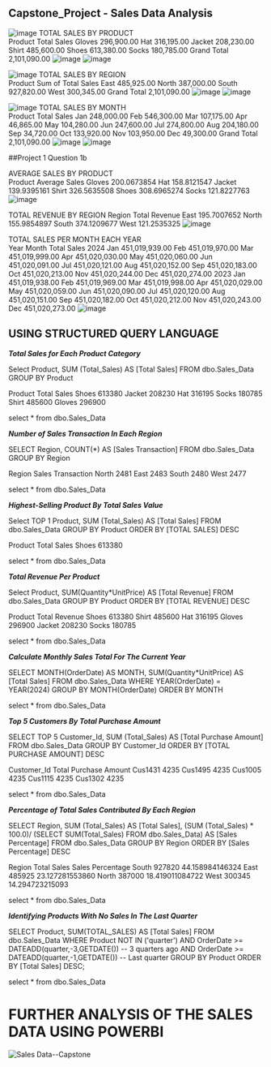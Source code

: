 ## Capstone_Project - Sales Data Analysis

![image](https://github.com/user-attachments/assets/6d001534-3da8-4f61-b3ef-4219e77b24a2)
TOTAL SALES BY PRODUCT	
Product	 Total Sales
Gloves	 296,900.00 
Hat	 316,195.00 
Jacket	 208,230.00 
Shirt	 485,600.00 
Shoes	 613,380.00 
Socks	 180,785.00 
Grand Total	 2,101,090.00 
![image](https://github.com/user-attachments/assets/7378c5f0-a345-4fa5-b524-fb31f61815da)
![image](https://github.com/user-attachments/assets/37801fc4-9444-459e-a7bd-9aba94b904b4)



![image](https://github.com/user-attachments/assets/67963caa-14f4-4ada-b287-40afc3aefb0c)
TOTAL SALES BY REGION	
Product	Sum of Total Sales
East	 485,925.00 
North	 387,000.00 
South	 927,820.00 
West	 300,345.00 
Grand Total	 2,101,090.00 
![image](https://github.com/user-attachments/assets/6dc9e424-fdad-40ad-a923-e30df68e04dc)
![image](https://github.com/user-attachments/assets/dc2a2386-87b8-45c2-977d-c77ee0ef4b27)



![image](https://github.com/user-attachments/assets/b877cf44-6e0b-4222-923c-5bc44a301f55)
TOTAL SALES BY MONTH	
Product	 Total Sales
Jan	 248,000.00 
Feb	 546,300.00 
Mar	 107,175.00 
Apr	 46,865.00 
May	 104,280.00 
Jun	 247,600.00 
Jul	 274,800.00 
Aug	 204,180.00 
Sep	 34,720.00 
Oct	 133,920.00 
Nov	 103,950.00 
Dec	 49,300.00 
Grand Total	 2,101,090.00 
![image](https://github.com/user-attachments/assets/9a296e04-ee33-4197-bea0-2c5dc872bf6a)
![image](https://github.com/user-attachments/assets/5977d204-5efe-4482-9cd0-50347c383b63)


##Project 1 Question 1b

AVERAGE SALES BY PRODUCT	
Product	Average Sales
Gloves	200.0673854
Hat	158.8121547
Jacket	139.9395161
Shirt	326.5635508
Shoes	308.6965274
Socks	121.8227763
![image](https://github.com/user-attachments/assets/de918abc-8968-467c-8c01-40fd670997a5)


TOTAL REVENUE BY REGION	
Region	Total Revenue
East	195.7007652
North	155.9854897
South	374.1209677
West	121.2535325
![image](https://github.com/user-attachments/assets/439568a6-a99a-42e6-a0f7-1a6bb8df6714)


TOTAL SALES PER MONTH EACH YEAR		
Year	Month	 Total Sales 
2024	Jan	 451,019,939.00 
	Feb	 451,019,970.00 
	Mar	 451,019,999.00 
	Apr	 451,020,030.00 
	May	 451,020,060.00 
	Jun	 451,020,091.00 
	Jul	 451,020,121.00 
	Aug	 451,020,152.00 
	Sep	 451,020,183.00 
	Oct	 451,020,213.00 
	Nov	 451,020,244.00 
	Dec	 451,020,274.00 
2023	Jan	 451,019,938.00 
	Feb	 451,019,969.00 
	Mar	 451,019,998.00 
	Apr	 451,020,029.00 
	May	 451,020,059.00 
	Jun	 451,020,090.00 
	Jul	 451,020,120.00 
	Aug	 451,020,151.00 
	Sep	 451,020,182.00 
	Oct	 451,020,212.00 
	Nov	 451,020,243.00 
	Dec	 451,020,273.00 
![image](https://github.com/user-attachments/assets/ed34fcab-71a1-4a0f-a071-7e71d9245aec)


## USING STRUCTURED QUERY LANGUAGE

***Total Sales for Each Product Category***

Select Product, SUM (Total_Sales) AS [Total Sales]
FROM dbo.Sales_Data
GROUP BY Product

Product Total Sales
Shoes	613380
Jacket	208230
Hat	    316195
Socks	180785
Shirt	485600
Gloves	296900

select * from dbo.Sales_Data


***Number of Sales Transaction In Each Region***

SELECT Region, COUNT(*) AS [Sales Transaction]
FROM dbo.Sales_Data
GROUP BY Region

Region  Sales Transaction
North	2481
East	2483
South	2480
West	2477

select * from dbo.Sales_Data


***Highest-Selling Product By Total Sales Value***

Select TOP 1 Product, SUM (Total_Sales) AS [Total Sales]
FROM dbo.Sales_Data
GROUP BY Product
ORDER BY [TOTAL SALES] DESC

Product Total Sales
Shoes	613380

select * from dbo.Sales_Data


***Total Revenue Per Product***

Select Product, SUM(Quantity*UnitPrice) AS [Total Revenue]
FROM dbo.Sales_Data
GROUP BY Product
ORDER BY [TOTAL REVENUE] DESC

Product Total Revenue
Shoes	613380
Shirt	485600
Hat	    316195
Gloves	296900
Jacket	208230
Socks	180785

select * from dbo.Sales_Data


***Calculate Monthly Sales Total For The Current Year***

SELECT MONTH(OrderDate) AS MONTH,
SUM(Quantity*UnitPrice) AS [Total Sales]
FROM dbo.Sales_Data
WHERE YEAR(OrderDate) = YEAR(2024)
GROUP BY MONTH(OrderDate)
ORDER BY MONTH

select * from dbo.Sales_Data


***Top 5 Customers By Total Purchase Amount***

SELECT TOP 5 Customer_Id,
SUM (Total_Sales) AS [Total Purchase Amount]
FROM dbo.Sales_Data
GROUP BY Customer_Id
ORDER BY [TOTAL PURCHASE AMOUNT] DESC

Customer_Id   Total Purchase Amount
Cus1431	      4235
Cus1495	      4235
Cus1005	      4235
Cus1115	      4235
Cus1302	      4235

select * from dbo.Sales_Data


***Percentage of Total Sales Contributed By Each Region***

SELECT Region,
SUM (Total_Sales) AS [Total Sales],
(SUM (Total_Sales) * 100.0)/ (SELECT SUM(Total_Sales) 
FROM dbo.Sales_Data) AS [Sales Percentage]
FROM dbo.Sales_Data
GROUP BY Region
ORDER BY [Sales Percentage] DESC

Region  Total Sales  Sales Percentage
South	927820	     44.158984146324
East	485925	     23.127281553860
North	387000	     18.419011084722
West	300345	     14.294723215093

select * from dbo.Sales_Data

***Identifying Products With No Sales In The Last Quarter***

SELECT Product,
SUM(TOTAL_SALES) AS [Total Sales]
FROM dbo.Sales_Data
WHERE Product NOT IN ('quarter')
  AND OrderDate >= DATEADD(quarter,-3,GETDATE()) -- 3 quarters ago
  AND OrderDate >= DATEADD(quarter,-1,GETDATE()) -- Last quarter
GROUP BY Product
ORDER BY [Total Sales] DESC;


select * from dbo.Sales_Data

# FURTHER ANALYSIS OF THE SALES DATA USING POWERBI

![Sales Data--Capstone](https://github.com/user-attachments/assets/d415bb63-d967-4236-b1cd-fdbf422f954d)






